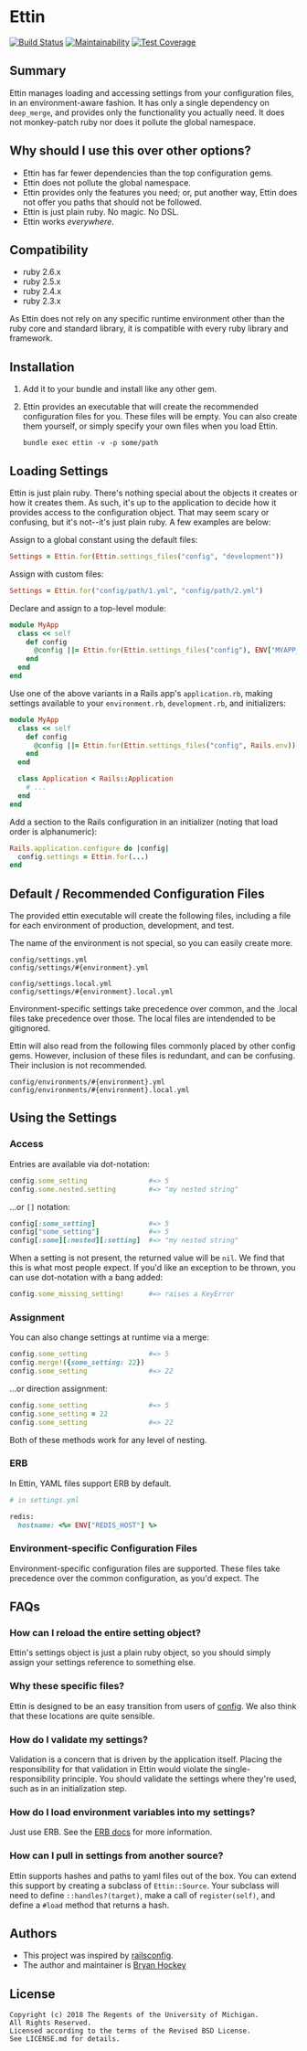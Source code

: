 # Ettin

[![Build Status](https://travis-ci.org/mlibrary/ettin.svg?branch=master)](https://travis-ci.org/mlibrary/ettin)
[![Maintainability](https://api.codeclimate.com/v1/badges/efd34b151bad7dacb994/maintainability)](https://codeclimate.com/github/mlibrary/ettin/maintainability)
[![Test Coverage](https://api.codeclimate.com/v1/badges/efd34b151bad7dacb994/test_coverage)](https://codeclimate.com/github/mlibrary/ettin/test_coverage)

## Summary

Ettin manages loading and accessing settings from your configuration files,
in an environment-aware fashion. It has only a single dependency on `deep_merge`,
and provides only the functionality you actually need. It does not monkey-patch
ruby nor does it pollute the global namespace.

## Why should I use this over other options?

* Ettin has far fewer dependencies than the top configuration gems.
* Ettin does not pollute the global namespace.
* Ettin provides only the features you need; or, put another way, Ettin does
  not offer you paths that should not be followed.
* Ettin is just plain ruby. No magic. No DSL.
* Ettin works _everywhere_.

## Compatibility

* ruby 2.6.x
* ruby 2.5.x
* ruby 2.4.x
* ruby 2.3.x

As Ettin does not rely on any specific runtime environment other than
the ruby core and standard library, it is compatible with every
ruby library and framework.

## Installation

1. Add it to your bundle and install like any other gem.
2. Ettin provides an executable that will create the recommended configuration
   files for you. These files will be empty. You can also create them yourself,
   or simply specify your own files when you load Ettin.

   `bundle exec ettin -v -p some/path`

## Loading Settings

Ettin is just plain ruby. There's nothing special about the objects it
creates or how it creates them.  As such, it's up to the application to
decide how it provides access to the configuration object. That may seem
scary or confusing, but it's not--it's just plain ruby.  A few examples
are below:

Assign to a global constant using the default files:

```ruby
Settings = Ettin.for(Ettin.settings_files("config", "development"))
```

Assign with custom files:

```ruby
Settings = Ettin.for("config/path/1.yml", "config/path/2.yml")
```

Declare and assign to a top-level module:

```ruby
module MyApp
  class << self
    def config
      @config ||= Ettin.for(Ettin.settings_files("config"), ENV["MYAPP_ENV"])
    end
  end
end
```

Use one of the above variants in a Rails app's `application.rb`, making
settings available to your `environment.rb`, `development.rb`, and initializers:

```ruby
module MyApp
  class << self
    def config
      @config ||= Ettin.for(Ettin.settings_files("config", Rails.env))
    end
  end

  class Application < Rails::Application
    # ...
  end
end
```

Add a section to the Rails configuration in an initializer (noting that load
order is alphanumeric):

```ruby
Rails.application.configure do |config|
  config.settings = Ettin.for(...)
end
```


## Default / Recommended Configuration Files

The provided ettin executable will create the following files,
including a file for each environment of production, development,
and test.

The name of the environment is not special, so you can easily create more.

    config/settings.yml
    config/settings/#{environment}.yml

    config/settings.local.yml
    config/settings/#{environment}.local.yml

Environment-specific settings take precedence over common, and the .local
files take precedence over those. The local files are intendended to be gitignored.

Ettin will also read from the following files commonly placed by other config gems.
However, inclusion of these files is redundant, and can be confusing. Their inclusion
is not recommended.

    config/environments/#{environment}.yml
    config/environments/#{environment}.local.yml

## Using the Settings

### Access

Entries are available via dot-notation:

```ruby
config.some_setting               #=> 5
config.some.nested.setting        #=> "my nested string"
```

...or `[]` notation:

```ruby
config[:some_setting]             #=> 5
config["some_setting"]            #=> 5
config[:some][:nested][:setting]  #=> "my nested string"
```

When a setting is not present, the returned value will be `nil`. We find
that this is what most people expect. If you'd like an exception to be
thrown, you can use dot-notation with a bang added:


```ruby
config.some_missing_setting!      #=> raises a KeyError
```

### Assignment

You can also change settings at runtime via a merge:

```ruby
config.some_setting               #=> 5
config.merge!({some_setting: 22})
config.some_setting               #=> 22
```

...or direction assignment:


```ruby
config.some_setting               #=> 5
config.some_setting = 22
config.some_setting               #=> 22
```

Both of these methods work for any level of nesting.


### ERB

In Ettin, YAML files support ERB by default.


```ruby
# in settings.yml

redis:
  hostname: <%= ENV["REDIS_HOST"] %>
```

### Environment-specific Configuration Files

Environment-specific configuration files are supported. These files
take precedence over the common configuration, as you'd expect.  The

## FAQs

### How can I reload the entire setting object?

Ettin's settings object is just a plain ruby object, so you should simply
assign your settings reference to something else.

### Why these specific files?

Ettin is designed to be an easy transition from users of
[config](https://github.com/railsconfig/config). We also think that these
locations are quite sensible.

### How do I validate my settings?

Validation is a concern that is driven by the application itself. Placing the
responsibility for that validation in Ettin would violate the single-responsibility
principle. You should validate the settings where they're used, such as in an
initialization step.

### How do I load environment variables into my settings?

Just use ERB. See the
[ERB docs](http://ruby-doc.org/stdlib-2.4.2/libdoc/erb/rdoc/ERB.html)
for more information.

### How can I pull in settings from another source?

Ettin supports hashes and paths to yaml files out of the box. You can extend
this support by creating a subclass of `Ettin::Source`. Your subclass will
need to define `::handles?(target)`, make a call of `register(self)`, and
define a `#load` method that returns a hash.


## Authors

* This project was inspired by [railsconfig](https://github.com/railsconfig/config).
* The author and maintainer is [Bryan Hockey](https://github.com/malakai97)

## License

    Copyright (c) 2018 The Regents of the University of Michigan.
    All Rights Reserved.
    Licensed according to the terms of the Revised BSD License.
    See LICENSE.md for details.

